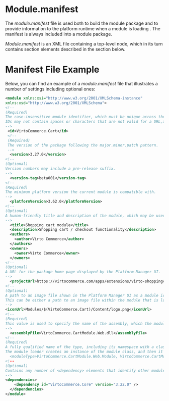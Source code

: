 # Module.manifest
The _module.manifest_ file is used both to build the module package and to provide information to the platform runtime when a module is loading . The manifest is always included into a module package.

_Module.manifest_ is an XML file containing a top-level <module> node, which in its turn contains section elements described in the section below.

# Manifest File Example

Below, you can find an example of a _module.manifest_ file that illustrates a number of settings including optional ones:


``` xml title="module.manifest"
<module xmlns:xsi="http://www.w3.org/2001/XMLSchema-instance"
xmlns:xsd="http://www.w3.org/2001/XMLSchema">
<!-- 
(Required)
The case-insensitive module identifier, which must be unique across the set of modules module 6 resides in. 
IDs may not contain spaces or characters that are not valid for a URL,and generally follow .NET namespace rules.
--> 
 <id>VirtoCommerce.Cart</id>
 <!-- 
 (Required)
 The version of the package following the major.minor.patch pattern.
 -->
  <version>3.27.0</version>
<!--
(Optional)
Version numbers may include a pre-release suffix.
-->
  <version-tag>beta001</version-tag>
<!--
(Required)
The minimum platform version the current module is compatible with. 
-->
  <platformVersion>3.62.0</platformVersion>
<!--
(Optional)
A human-friendly title and description of the module, which may be used in the Platform Manager UI.
-->
  <title>Shopping cart module</title>
  <description>Shopping cart / checkout functionality</description>
  <authors>
    <author>Virto Commerce</author>
  </authors>
  <owners>
    <owner>Virto Commerce</owner>
  </owners>
<!--
(Optional)
A URL for the package home page displayed by the Platform Manager UI.
-->
  <projectUrl>https://virtocommerce.com/apps/extensions/virto-shoppingcart-module</projectUrl>
<!--
(Optional)
A path to an image file shown in the Platform Manager UI as a module icon.
This can be either a path to an image file within the module that is located in the Content folder or a URL to an external image.
-->  
<iconUrl>Modules/$(VirtoCommerce.Cart)/Content/logo.png</iconUrl>
<!--
(Required)
This value is used to specify the name of the assembly, which the module type is loaded from.
-->
  <assemblyFile>VirtoCommerce.CartModule.Web.dll</assemblyFile>
<!--
(Required)
A fully qualified name of the type, including its namespace with a class that implements the IModule interface.
The module loader creates an instance of the module class, and then it calls the Initialize method. 
  <moduleType>VirtoCommerce.CartModule.Web.Module, VirtoCommerce.CartModule.Web</moduleType>
<!--
(Optional)
Contains any number of <dependency> elements that identify other modules this module depends upon. 
-->  
<dependencies>
    <dependency id="VirtoCommerce.Core" version="3.22.0" />  
  </dependencies>
</module>
```
